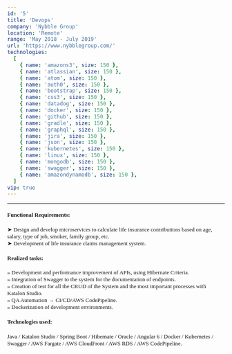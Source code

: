 ```yaml
---
id: '5'
title: 'Devops'
company: 'Nybble Group'
location: 'Remote'
range: 'May 2018 - July 2019'
url: 'https://www.nybblegroup.com/'
technologies:
  [
    { name: 'amazons3', size: 150 },
    { name: 'atlassian', size: 150 },
    { name: 'atom', size: 150 },
    { name: 'auth0', size: 150 },
    { name: 'bootstrap', size: 150 },
    { name: 'css3', size: 150 },
    { name: 'datadog', size: 150 },
    { name: 'docker', size: 150 },
    { name: 'github', size: 150 },
    { name: 'gradle', size: 150 },
    { name: 'graphql', size: 150 },
    { name: 'jira', size: 150 },
    { name: 'json', size: 150 },
    { name: 'kubernetes', size: 150 },
    { name: 'linux', size: 150 },
    { name: 'mongodb', size: 150 },
    { name: 'swagger', size: 150 },
    { name: 'amazondynamodb', size: 150 },
  ]
vip: true
---
```


---

<font size = 2 face = "Andale Mono" >

#### Functional Requirements:

➤ Design and develop microservices to calculate life insurance contributions based on age, salary, type of job, smoker, family group, etc.  
➤ Development of life insurance claims management system.

#### Realized tasks:

» Development and performance improvement of APIs, using Hibernate Criteria.  
» Integration of Swagger to the system for the documentation of endpoints.  
» Creation of test for all the CRUD of the System and the most important processes with Katalon Studio.  
» QA Automation → CI/CD/AWS CodePipeline.  
» Dockerization of development environments.

#### Technologies used:

Java / Katalon Studio / Spring Boot / Hibernate / Oracle / Angular 6 / Docker / Kubernetes / Swagger / AWS Fargate / AWS CloudFront / AWS RDS / AWS CodePipeline.

</font>
